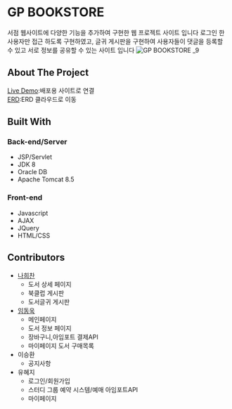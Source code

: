 # GP BOOKSTORE

서점 웹사이트에 다양한 기능을 추가하여 구현한 웹 프로젝트 사이트 입니다 로그인 한 사용자만 접근 하도록 구현하였고, 글귀 게시판을 구현하여 사용자들이 댓글을 등록할 수 있고 서로 정보를 공유할 수 있는 사이트 입니다
![GP BOOKSTORE _9](https://user-images.githubusercontent.com/52989474/103339444-c0957d80-4ac4-11eb-9427-fe73ee69b720.png)

## About The Project

[Live Demo](http://rclass.iptime.org:9999/20AM_Semi/index.jsp):배포용 사이트로 연결  
[ERD](https://www.erdcloud.com/d/h7QHAaDNFmTKoMrW7):ERD 클라우드로 이동

## Built With

### Back-end/Server

- JSP/Servlet
- JDK 8
- Oracle DB
- Apache Tomcat 8.5

### Front-end

- Javascript
- AJAX
- JQuery
- HTML/CSS

## Contributors

- [나희찬](https://github.com/naheechan/projectSemi)
  - 도서 상세 페이지
  - 북클럽 게시판
  - 도서글귀 게시판
- [임동욱](https://github.com/DK2554)
  - 메인페이지
  - 도서 정보 페이지
  - 장바구니,아임포트 결제API
  - 마이페이지 도서 구매목록
- 이승환
  - 공지사항
- 유혜지
  - 로그인/회원가입
  - 스터디 그룹 예약 시스템/예매 아임포트API
  - 마이페이지
